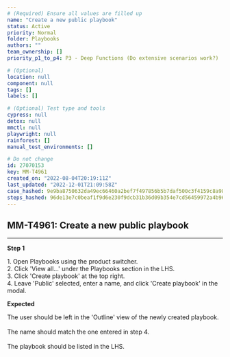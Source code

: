 ```yaml
---
# (Required) Ensure all values are filled up
name: "Create a new public playbook"
status: Active
priority: Normal
folder: Playbooks
authors: ""
team_ownership: []
priority_p1_to_p4: P3 - Deep Functions (Do extensive scenarios work?)

# (Optional)
location: null
component: null
tags: []
labels: []

# (Optional) Test type and tools
cypress: null
detox: null
mmctl: null
playwright: null
rainforest: []
manual_test_environments: []

# Do not change
id: 27070153
key: MM-T4961
created_on: "2022-08-04T20:19:11Z"
last_updated: "2022-12-01T21:09:58Z"
case_hashed: 9e9ba8750632da49ec66460a2bef7f497856b5b7daf500c3f4159c8a98e73990c32baad6c1f98635de761375cca469e5
steps_hashed: 96de13e7c0beaf1f9d6e230f9dcb31b36d09b354e7cd56459972a4b9661d25aa91f0c1bbcb66e68faa62185b9274f720
---
```


<!-- (Auto-generated) Based on frontmatter's "key" and "name" -->

## MM-T4961: Create a new public playbook

---

**Step 1**

1\. Open Playbooks using the product switcher.\
2\. Click 'View all...' under the Playbooks section in the LHS.\
3\. Click 'Create playbook' at the top right.\
4\. Leave 'Public' selected, enter a name, and click 'Create playbook' in the modal.

**Expected**

The user should be left in the 'Outline' view of the newly created playbook.\
\
The name should match the one entered in step 4.\
\
The playbook should be listed in the LHS.
